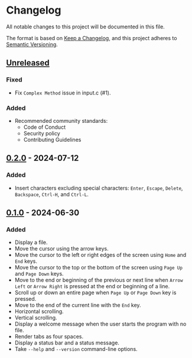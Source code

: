 # Changelog

All notable changes to this project will be documented in this file.

The format is based on [Keep a Changelog](https://keepachangelog.com/en/1.1.0/),
and this project adheres to [Semantic Versioning](https://semver.org/spec/v2.0.0.html).

## [Unreleased]

### Fixed

 - Fix `Complex Method` issue in input.c (#1).

### Added

 - Recommended community standards:
   - Code of Conduct
   - Security policy
   - Contributing Guidelines

## [0.2.0] - 2024-07-12

### Added

 - Insert characters excluding special characters:
   `Enter`, `Escape`, `Delete`, `Backspace`, `Ctrl-H`, and `Ctrl-L`.

## [0.1.0] - 2024-06-30

### Added

 - Display a file.
 - Move the cursor using the arrow keys.
 - Move the cursor to the left or right edges of the screen
   using `Home` and `End` keys.
 - Move the cursor to the top or the bottom of the screen
   using `Page Up` and `Page Down` keys.
 - Move to the end or beginning of the previous or next line when
   `Arrow Left` or `Arrow Right` is pressed at the end or beginning of a line.
 - Scroll up or down an entire page when `Page Up` or `Page Down` key is pressed.
 - Move to the end of the current line with the `End` key.
 - Horizontal scrolling.
 - Vertical scrolling.
 - Display a welcome message when the user starts the program with no file.
 - Render tabs as four spaces.
 - Display a status bar and a status message.
 - Take `--help` and `--version` command-line options.

[unreleased]: https://github.com/cezelot/eve/compare/v0.2.0...HEAD
[0.2.0]: https://github.com/cezelot/eve/compare/v0.1.0...v0.2.0
[0.1.0]: https://github.com/cezelot/eve/releases/tag/v0.1.0
